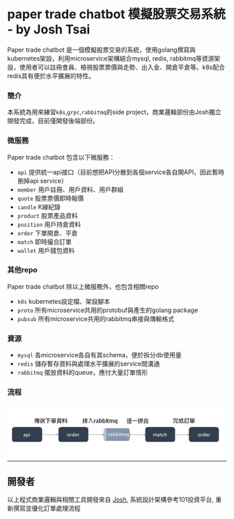 # paper trade chatbot 模擬股票交易系統 - by Josh Tsai

Paper trade chatbot 是一個模擬股票交易的系統，使用golang撰寫與kubernetes架設，利用microservice架構結合mysql, redis, rabbitmq等資源架設，使用者可以註冊會員、檢視股票票價與走勢、出入金、開倉平倉等。k8s配合redis具有便於水平擴展的特性。

### 簡介
本系統為用來練習`k8s`,`grpc`,`rabbitmq`的side project，商業邏輯部份由Josh獨立開發完成，目前僅開發後端部份。

### 微服務

Paper trade chatbot 包含以下微服務：

* `api` 提供統一api接口（目前想把API分散到各個service各自開API，因此暫時刪掉api service）
* `member` 用戶註冊、用戶資料、用戶群組
* `quote` 股票票價即時報價
* `candle` K線紀錄
* `product` 股票產品資料
* `position` 用戶持倉資料
* `order` 下單開倉、平倉
* `match` 即時撮合訂單
* `wallet` 用戶錢包資料

### 其他repo

Paper trade chatbot 除以上微服務外，也包含相關repo

* `k8s` kubernetes設定檔、架設腳本
* `proto` 所有microservice共用的protobuf與產生的golang package
* `pubsub` 所有microservice共用的rabbitmq串接與傳輸格式

### 資源

* `mysql` 各microservice各自有其schema，便於拆分db使用量
* `redis` 儲存暫存資料與處理水平擴展的service間溝通
* `rabbitmq` 擺放資料的queue，應付大量訂單情形

### 流程

![image](https://github.com/paper-trade-chatbot/.github/blob/main/profile/order%20process.jpg?raw=true)

---

## 開發者
以上程式商業邏輯與相關工具開發來自 [Josh](https://github.com/lisyaoran51), 系統設計架構參考101投資平台, 重新撰寫並優化訂單處理流程
